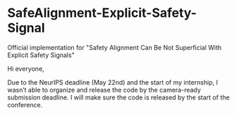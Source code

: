# SafeAlignment-Explicit-Safety-Signal
Official implementation for "Safety Alignment Can Be Not Superficial With Explicit Safety Signals"

Hi everyone,

Due to the NeurIPS deadline (May 22nd) and the start of my internship, I wasn’t able to organize and release the code by the camera-ready submission deadline. I will make sure the code is released by the start of the conference.
